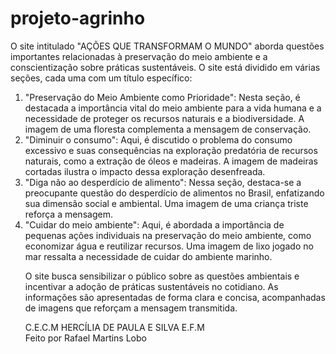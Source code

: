 # projeto-agrinho
<p>O site intitulado "AÇÕES QUE TRANSFORMAM O MUNDO" aborda questões importantes relacionadas à preservação do meio ambiente e a conscientização sobre práticas sustentáveis. O site está dividido em várias seções, cada uma com um título específico:</p>
<ol>
<li>"Preservação do Meio Ambiente como Prioridade": Nesta seção, é destacada a importância vital do meio ambiente para a vida humana e a necessidade de proteger os recursos naturais e a biodiversidade. A imagem de uma floresta complementa a mensagem de conservação.

<li>"Diminuir o consumo": Aqui, é discutido o problema do consumo excessivo e suas consequências na exploração predatória de recursos naturais, como a extração de óleos e madeiras. A imagem de madeiras cortadas ilustra o impacto dessa exploração desenfreada.

<li>"Diga não ao desperdício de alimento": Nessa seção, destaca-se a preocupante questão do desperdício de alimentos no Brasil, enfatizando sua dimensão social e ambiental. Uma imagem de uma criança triste reforça a mensagem.

<li>"Cuidar do meio ambiente": Aqui, é abordada a importância de pequenas ações individuais na preservação do meio ambiente, como economizar água e reutilizar recursos. Uma imagem de lixo jogado no mar ressalta a necessidade de cuidar do ambiente marinho.
</ul>

<p>O site busca sensibilizar o público sobre as questões ambientais e incentivar a adoção de práticas sustentáveis no cotidiano. As informações são apresentadas de forma clara e concisa, acompanhadas de imagens que reforçam a mensagem transmitida.</p>

<p>
C.E.C.M HERCÍLIA DE PAULA E SILVA E.F.M <br>
Feito por Rafael Martins Lobo
</p>